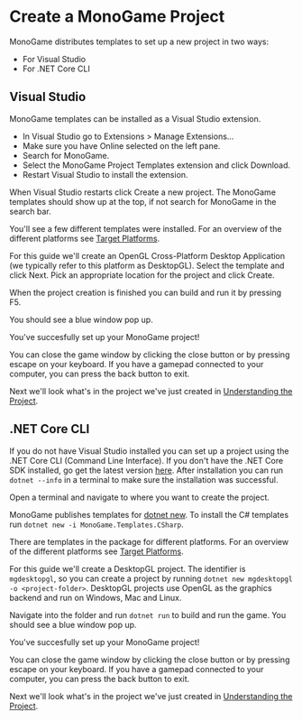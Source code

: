 # Create a MonoGame Project

MonoGame distributes templates to set up a new project in two ways:

- For Visual Studio
- For .NET Core CLI

## Visual Studio

MonoGame templates can be installed as a Visual Studio extension.

- In Visual Studio go to Extensions > Manage Extensions...
- Make sure you have Online selected on the left pane.
- Search for MonoGame.
- Select the MonoGame Project Templates extension and click Download.
- Restart Visual Studio to install the extension.

When Visual Studio restarts click Create a new project. The MonoGame templates should show up at the top, if not search for MonoGame in the search bar.

You'll see a few different templates were installed. For an overview of the different platforms see [Target Platforms](Platforms.md).

For this guide we'll create an OpenGL Cross-Platform Desktop Application (we typically refer to this platform as DesktopGL).
Select the template and click Next.
Pick an appropriate location for the project and click Create.

When the project creation is finished you can build and run it by pressing F5.

You should see a blue window pop up.

You've succesfully set up your MonoGame project!

You can close the game window by clicking the close button or by pressing escape on your keyboard.
If you have a gamepad connected to your computer, you can press the back button to exit.

Next we'll look what's in the project we've just created in [Understanding the Project](UnderstandingProject.md).

## .NET Core CLI

If you do not have Visual Studio installed you can set up a project using the .NET Core CLI (Command Line Interface).
If you don't have the .NET Core SDK installed, go get the latest version [here](https://dotnet.microsoft.com/download).
After installation you can run `dotnet --info` in a terminal to make sure the installation was successful.

Open a terminal and navigate to where you want to create the project.

MonoGame publishes templates for [dotnet new](https://docs.microsoft.com/en-us/dotnet/core/tools/dotnet-new). To install the C# templates run `dotnet new -i MonoGame.Templates.CSharp`.

There are templates in the package for different platforms. For an overview of the different platforms see [Target Platforms](Platforms.md).

For this guide we'll create a DesktopGL project. The identifier is `mgdesktopgl`, so you can create a project by running `dotnet new mgdesktopgl -o <project-folder>`.
DesktopGL projects use OpenGL as the graphics backend and run on Windows, Mac and Linux.

Navigate into the folder and run `dotnet run` to build and run the game.
You should see a blue window pop up.

You've succesfully set up your MonoGame project!

You can close the game window by clicking the close button or by pressing escape on your keyboard.
If you have a gamepad connected to your computer, you can press the back button to exit.

Next we'll look what's in the project we've just created in [Understanding the Project](UnderstandingProject.md).

